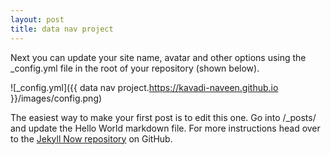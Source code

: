 ```yaml
---
layout: post
title: data nav project
---
```


Next you can update your site name, avatar and other options using the _config.yml file in the root of your repository (shown below).

![_config.yml]({{  data nav project.https://kavadi-naveen.github.io }}/images/config.png)

The easiest way to make your first post is to edit this one. Go into /_posts/ and update the Hello World markdown file. For more instructions head over to the [Jekyll Now repository](https://github.com/barryclark/jekyll-now) on GitHub.
